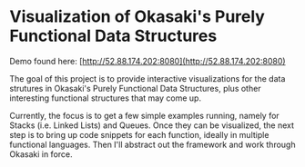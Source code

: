 # Visualization of Okasaki's Purely Functional Data Structures

Demo found here: [http://52.88.174.202:8080](http://52.88.174.202:8080)

The goal of this project is to provide interactive visualizations for the data
strutures in Okasaki's Purely Functional Data Structures, plus other interesting
functional structures that may come up.

Currently, the focus is to get a few simple examples running, namely for Stacks
(i.e. Linked Lists) and Queues.  Once they can be visualized, the
next step is to bring up code snippets for each function, ideally in multiple
functional languages.  Then I'll abstract out the framework and work through
Okasaki in force.
